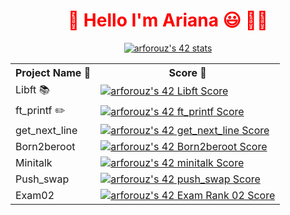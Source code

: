 <h1 style="color: red;" align="center" >🔱 Hello I'm Ariana 😃 👋🏻</h1> 


<p align="center">
  <a href="https://github.com/JaeSeoKim/badge42">
    <img src="https://badge42.vercel.app/api/v2/clgp32gkb006408ml5lk8fers/stats?cursusId=21&coalitionId=65" alt="arforouz's 42 stats" />
  </a>
</p>

<table>
  <tr>
    <th>Project Name 🧠</th>
    <th>Score 💯</th>
  </tr>
  <tr>
    <td>Libft 📚</td>
    <td><a href="https://github.com/JaeSeoKim/badge42"><img src="https://badge42.vercel.app/api/v2/clgp32gkb006408ml5lk8fers/project/2778653" alt="arforouz's 42 Libft Score" /></a></td>
  </tr>
  <tr>
    <td>ft_printf ✏️</td>
    <td><a href="https://github.com/JaeSeoKim/badge42"><img src="https://badge42.vercel.app/api/v2/clgp32gkb006408ml5lk8fers/project/2844857" alt="arforouz's 42 ft_printf Score" /></a></td>
  </tr>
  <tr>
    <td>get_next_line</td>
    <td><a href="https://github.com/JaeSeoKim/badge42"><img src="https://badge42.vercel.app/api/v2/clgp32gkb006408ml5lk8fers/project/2931588" alt="arforouz's 42 get_next_line Score" /></a></td>
  </tr>
  <tr>
    <td>Born2beroot</td>
    <td><a href="https://github.com/JaeSeoKim/badge42"><img src="https://badge42.vercel.app/api/v2/clgp32gkb006408ml5lk8fers/project/2916992" alt="arforouz's 42 Born2beroot Score" /></a></td>
  </tr>
  <tr>
    <td>Minitalk</td>
    <td><a href="https://github.com/JaeSeoKim/badge42"><img src="https://badge42.vercel.app/api/v2/clgp32gkb006408ml5lk8fers/project/2977474" alt="arforouz's 42 minitalk Score" /></a></td>
  </tr>
  <tr>
    <td>Push_swap</td>
    <td><a href="https://github.com/JaeSeoKim/badge42"><img src="https://badge42.vercel.app/api/v2/clgp32gkb006408ml5lk8fers/project/3067978" alt="arforouz's 42 push_swap Score" /></a></td>
  </tr>
  <tr>
    <td>Exam02</td>
    <td><a href="https://github.com/JaeSeoKim/badge42"><img src="https://badge42.vercel.app/api/v2/clgp32gkb006408ml5lk8fers/project/3021857" alt="arforouz's 42 Exam Rank 02 Score" /></a></td>
  </tr>
</table>
